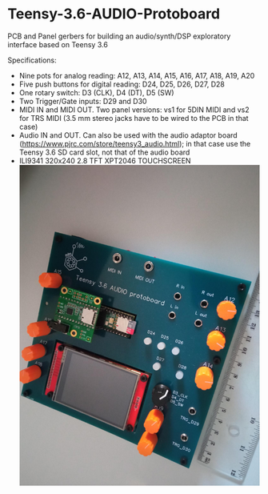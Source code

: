 # Teensy-3.6-AUDIO-Protoboard
PCB and Panel gerbers for building an audio/synth/DSP exploratory interface based on Teensy 3.6 

Specifications:  
- Nine pots for analog reading: A12, A13, A14, A15, A16, A17, A18, A19, A20  
- Five push buttons for digital reading: D24, D25, D26, D27, D28  
- One rotary switch: D3 (CLK), D4 (DT), D5 (SW)  
- Two Trigger/Gate inputs: D29 and D30  
- MIDI IN and MIDI OUT. Two panel versions: vs1 for 5DIN MIDI and vs2 for TRS MIDI (3.5 mm stereo jacks have to be wired to the PCB in that case)  
- Audio IN and OUT. Can also be used with the audio adaptor board (https://www.pjrc.com/store/teensy3_audio.html); in that case use the Teensy 3.6 SD card slot, not that of the audio board
- ILI9341 320x240 2.8 TFT XPT2046 TOUCHSCREEN  
![alt text](https://github.com/SlowProject/Teensy-3.6-AUDIO-Protoboard/blob/main/pics/TeensyAudioProtoboard.jpg)
